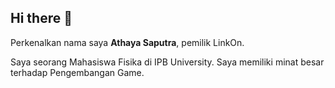 ## Hi there 👋

Perkenalkan nama saya **Athaya Saputra**, pemilik LinkOn. <br>

Saya seorang Mahasiswa Fisika di IPB University. Saya memiliki minat besar terhadap Pengembangan Game. <br>
<!--
**link-on/link-on** is a ✨ _special_ ✨ repository because its `README.md` (this file) appears on your GitHub profile.

Here are some ideas to get you started:

- 🔭 I’m currently working on ...
- 🌱 I’m currently learning ...
- 👯 I’m looking to collaborate on ...
- 🤔 I’m looking for help with ...
- 💬 Ask me about ...
- 📫 How to reach me: ...
- 😄 Pronouns: ...
- ⚡ Fun fact: ...
-->
